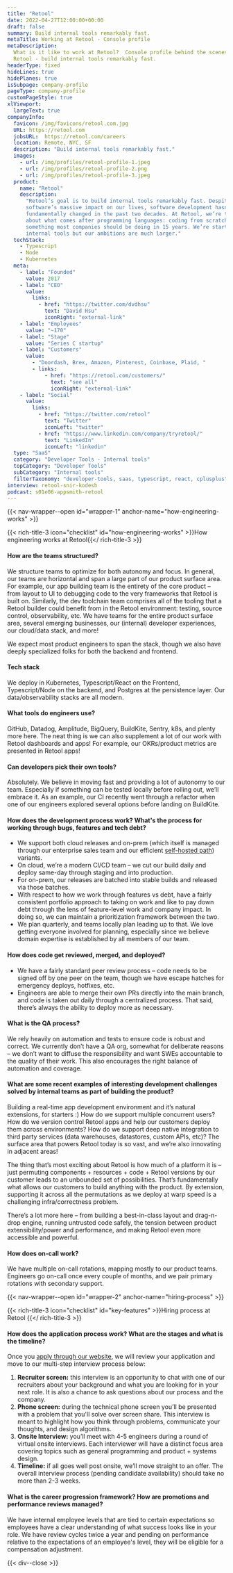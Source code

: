 ```yaml
---
title: "Retool"
date: 2022-04-27T12:00:00+00:00
draft: false
summary: Build internal tools remarkably fast.
metaTitle: Working at Retool - Console profile
metaDescription:
  What is it like to work at Retool?  Console profile behind the scenes at
  Retool - build internal tools remarkably fast.
headerType: fixed
hideLines: true
hidePlanes: true
isSubpage: company-profile
pageType: company-profile
customPageStyle: true
xlViewport:
  largeText: true
companyInfo:
  favicon: /img/favicons/retool.com.jpg
  URL: https://retool.com
  jobsURL:  https://retool.com/careers
  location: Remote, NYC, SF
  description: "Build internal tools remarkably fast."
  images:
    - url: /img/profiles/retool-profile-1.jpeg
    - url: /img/profiles/retool-profile-2.png
    - url: /img/profiles/retool-profile-3.jpeg
  product:
    name: "Retool"
    description:
      "Retool’s goal is to build internal tools remarkably fast. Despite 
      software’s massive impact on our lives, software development hasn’t 
      fundamentally changed in the past two decades. At Retool, we’re thinking 
      about what comes after programming languages: coding from scratch isn’t 
      something most companies should be doing in 15 years. We’re starting with 
      internal tools but our ambitions are much larger."
  techStack:
    - Typescript
    - Node
    - Kubernetes
  meta:
    - label: "Founded"
      value: 2017
    - label: "CEO"
      value:
        links:
          - href: "https://twitter.com/dvdhsu"
            text: "David Hsu"
            iconRight: "external-link"
    - label: "Employees"
      value: "~170"
    - label: "Stage"
      value: "Series C startup"
    - label: "Customers"
      value:
        - "Doordash, Brex, Amazon, Pinterest, Coinbase, Plaid, "
        - links:
            - href: "https://retool.com/customers/"
              text: "see all"
              iconRight: "external-link"
    - label: "Social"
      value:
        links:
          - href: "https://twitter.com/retool"
            text: "Twitter"
            iconLeft: "twitter"
          - href: "https://www.linkedin.com/company/tryretool/"
            text: "LinkedIn"
            iconLeft: "linkedin"
  type: "SaaS"
  category: "Developer Tools - Internal tools"
  topCategory: "Developer Tools"
  subCategory: "Internal tools"
  filterTaxonomy: "developer-tools, saas, typescript, react, cplusplus"
interview: retool-snir-kodesh
podcast: s01e06-appsmith-retool
---
```


{{< nav-wrapper--open id="wrapper-1" anchor-name="how-engineering-works" >}}

{{< rich-title-3 icon="checklist" id="how-engineering-works" >}}How engineering
works at Retool{{</ rich-title-3 >}}

#### How are the teams structured?

We structure teams to optimize for both autonomy and focus. In general, our
teams are horizontal and span a large part of our product surface area. For
example, our app building team is the entirety of the core product – from layout
to UI to debugging code to the very frameworks that Retool is built on.
Similarly, the dev toolchain team comprises all of the tooling that a Retool
builder could benefit from in the Retool environment: testing, source control,
observability, etc. We have teams for the entire product surface area, several
emerging businesses, our (internal) developer experiences, our cloud/data stack,
and more!

We expect most product engineers to span the stack, though we also have deeply
specialized folks for both the backend and frontend.

#### Tech stack

We deploy in Kubernetes, Typescript/React on the Frontend, Typescript/Node on
the backend, and Postgres at the persistence layer. Our data/observability
stacks are all modern.

#### What tools do engineers use?

GitHub, Datadog, Amplitude, BigQuery, BuildKite, Sentry, k8s, and plenty more
here. The neat thing is we can also supplement a lot of our work with Retool
dashboards and apps! For example, our OKRs/product metrics are presented in
Retool apps!

#### Can developers pick their own tools?

Absolutely. We believe in moving fast and providing a lot of autonomy to our
team. Especially if something can be tested locally before rolling out, we’ll
embrace it. As an example, our CI recently went through a refactor when one of
our engineers explored several options before landing on BuildKite.

#### How does the development process work? What's the process for working through bugs, features and tech debt?

- We support both cloud releases and on-prem (which itself is managed through
  our enterprise sales team and our efficient [self-hosted
  path](https://retool.com/self-hosted/)) variants.
- On cloud, we’re a modern CI/CD team – we cut our build daily and deploy
  same-day through staging and into production.
- For on-prem, our releases are batched into stable builds and released via
  those batches.
- With respect to how we work through features vs debt, have a fairly consistent
  portfolio approach to taking on work and like to pay down debt through the
  lens of feature-level work and company impact. In doing so, we can maintain a
  prioritization framework between the two.
- We plan quarterly, and teams locally plan leading up to that. We love getting
  everyone involved for planning, especially since we believe domain expertise
  is established by all members of our team.

#### How does code get reviewed, merged, and deployed?

- We have a fairly standard peer review process – code needs to be signed off by
  one peer on the team, though we have escape hatches for emergency deploys,
  hotfixes, etc. 
- Engineers are able to merge their own PRs directly into the main branch, and
  code is taken out daily through a centralized process. That said, there’s
  always the ability to deploy more as necessary.

#### What is the QA process?

We rely heavily on automation and tests to ensure code is robust and correct. We
currently don’t have a QA org, somewhat for deliberate reasons – we don’t want
to diffuse the responsibility and want SWEs accountable to the quality of their
work. This also encourages the right balance of automation and coverage.

#### What are some recent examples of interesting development challenges solved by internal teams as part of building the product?

Building a real-time app development environment and it’s natural extensions,
for starters :) How do we support multiple concurrent users? How do we version
control Retool apps and help our customers deploy them across environments? How
do we support deep native integration to third party services (data warehouses,
datastores, custom APIs, etc)? The surface area that powers Retool today is so
vast, and we’re also innovating in adjacent areas!

The thing that’s most exciting about Retool is how much of a platform it is –
just permuting components + resources + code + Retool versions by our customer
leads to an unbounded set of possibilities. That’s fundamentally what allows our
customers to build anything with the product. By extension, supporting it across
all the permutations as we deploy at warp speed is a challenging
infra/correctness problem.

There’s a lot more here – from building a best-in-class layout and drag-n-drop
engine, running untrusted code safely, the tension between product
extensibility/power and performance, and making Retool even more accessible and
powerful.

#### How does on-call work?

We have multiple on-call rotations, mapping mostly to our product teams.
Engineers go on-call once every couple of months, and we pair primary rotations
with secondary support.

{{< nav-wrapper--open id="wrapper-2" anchor-name="hiring-process" >}}

{{< rich-title-3 icon="checklist" id="key-features" >}}Hiring process at Retool
{{</ rich-title-3 >}}

#### How does the application process work? What are the stages and what is the timeline?

Once you [apply through our website](https://retool.com/careers/), we will
review your application and move to our multi-step interview process below:

1. **Recruiter screen:** this interview is an opportunity to chat with one of
   our recruiters about your background and what you are looking for in your
   next role. It is also a chance to ask questions about our process and the
   company.
2. **Phone screen:** during the technical phone screen you’ll be presented with
   a problem that you'll solve over screen share. This interview is meant to
   highlight how you think through problems, communicate your thoughts, and
   design algorithms.
3. **Onsite Interview:** you’ll meet with 4-5 engineers during a round of
   virtual onsite interviews. Each interviewer will have a distinct focus area
   covering topics such as general programming and product + systems design. 
4. **Timeline:** if all goes well post onsite, we’ll move straight to an offer.
   The overall interview process (pending candidate availability) should take no
   more than 2-3 weeks.

#### What is the career progression framework? How are promotions and performance reviews managed?

We have internal employee levels that are tied to certain expectations so
employees have a clear understanding of what success looks like in your role. We
have review cycles twice a year and pending on performance relative to the
expectations of an employee's level, they will be eligible for a compensation
adjustment.

{{< div--close >}}
